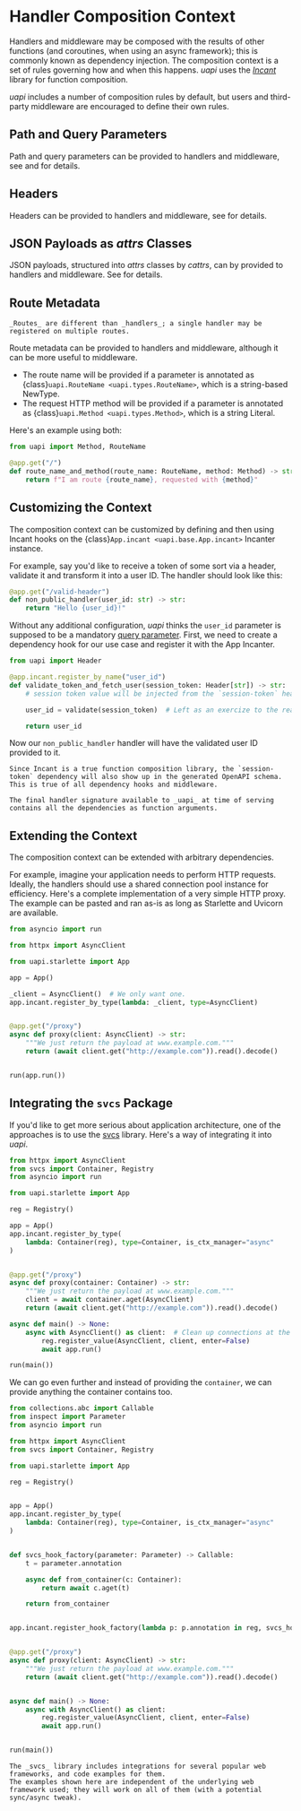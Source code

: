 # Handler Composition Context

Handlers and middleware may be composed with the results of other functions (and coroutines, when using an async framework); this is commonly known as dependency injection.
The composition context is a set of rules governing how and when this happens.
_uapi_ uses the [_Incant_](https://incant.threeofwands.com) library for function composition.

_uapi_ includes a number of composition rules by default, but users and third-party middleware are encouraged to define their own rules.

## Path and Query Parameters

Path and query parameters can be provided to handlers and middleware, see [](handlers.md#query-parameters) and [](handlers.md#path-parameters) for details.

## Headers

Headers can be provided to handlers and middleware, see [](handlers.md#headers) for details.

## JSON Payloads as _attrs_ Classes

JSON payloads, structured into _attrs_ classes by _cattrs_, can by provided to handlers and middleware. See [](handlers.md#attrs-classes) for details.

## Route Metadata

```{tip}
_Routes_ are different than _handlers_; a single handler may be registered on multiple routes.
```

Route metadata can be provided to handlers and middleware, although it can be more useful to middleware.

- The route name will be provided if a parameter is annotated as {class}`uapi.RouteName <uapi.types.RouteName>`, which is a string-based NewType.
- The request HTTP method will be provided if a parameter is annotated as {class}`uapi.Method <uapi.types.Method>`, which is a string Literal.

Here's an example using both:

```python
from uapi import Method, RouteName

@app.get("/")
def route_name_and_method(route_name: RouteName, method: Method) -> str:
    return f"I am route {route_name}, requested with {method}"
```

## Customizing the Context

The composition context can be customized by defining and then using Incant hooks on the {class}`App.incant <uapi.base.App.incant>` Incanter instance.

For example, say you'd like to receive a token of some sort via a header, validate it and transform it into a user ID.
The handler should look like this:

```python
@app.get("/valid-header")
def non_public_handler(user_id: str) -> str:
    return "Hello {user_id}!"
```

Without any additional configuration, _uapi_ thinks the `user_id` parameter is supposed to be a mandatory [query parameter](handlers.md#query-parameters).
First, we need to create a dependency hook for our use case and register it with the App Incanter.

```python
from uapi import Header

@app.incant.register_by_name("user_id")
def validate_token_and_fetch_user(session_token: Header[str]) -> str:
    # session token value will be injected from the `session-token` header

    user_id = validate(session_token)  # Left as an exercize to the reader

    return user_id
```

Now our `non_public_handler` handler will have the validated user ID provided to it.

```{note}
Since Incant is a true function composition library, the `session-token` dependency will also show up in the generated OpenAPI schema.
This is true of all dependency hooks and middleware.

The final handler signature available to _uapi_ at time of serving contains all the dependencies as function arguments.
```

## Extending the Context

The composition context can be extended with arbitrary dependencies.

For example, imagine your application needs to perform HTTP requests.
Ideally, the handlers should use a shared connection pool instance for efficiency.
Here's a complete implementation of a very simple HTTP proxy.
The example can be pasted and ran as-is as long as Starlette and Uvicorn are available.

```python
from asyncio import run

from httpx import AsyncClient

from uapi.starlette import App

app = App()

_client = AsyncClient()  # We only want one.
app.incant.register_by_type(lambda: _client, type=AsyncClient)


@app.get("/proxy")
async def proxy(client: AsyncClient) -> str:
    """We just return the payload at www.example.com."""
    return (await client.get("http://example.com")).read().decode()


run(app.run())
```

## Integrating the `svcs` Package

If you'd like to get more serious about application architecture, one of the approaches is to use the [svcs](https://svcs.hynek.me/) library.
Here's a way of integrating it into _uapi_.

```python
from httpx import AsyncClient
from svcs import Container, Registry
from asyncio import run

from uapi.starlette import App

reg = Registry()

app = App()
app.incant.register_by_type(
    lambda: Container(reg), type=Container, is_ctx_manager="async"
)


@app.get("/proxy")
async def proxy(container: Container) -> str:
    """We just return the payload at www.example.com."""
    client = await container.aget(AsyncClient)
    return (await client.get("http://example.com")).read().decode()

async def main() -> None:
    async with AsyncClient() as client:  # Clean up connections at the end
        reg.register_value(AsyncClient, client, enter=False)
        await app.run()

run(main())
```

We can go even further and instead of providing the `container`, we can provide anything the container contains too.

```python
from collections.abc import Callable
from inspect import Parameter
from asyncio import run

from httpx import AsyncClient
from svcs import Container, Registry

from uapi.starlette import App

reg = Registry()


app = App()
app.incant.register_by_type(
    lambda: Container(reg), type=Container, is_ctx_manager="async"
)


def svcs_hook_factory(parameter: Parameter) -> Callable:
    t = parameter.annotation

    async def from_container(c: Container):
        return await c.aget(t)

    return from_container


app.incant.register_hook_factory(lambda p: p.annotation in reg, svcs_hook_factory)


@app.get("/proxy")
async def proxy(client: AsyncClient) -> str:
    """We just return the payload at www.example.com."""
    return (await client.get("http://example.com")).read().decode()


async def main() -> None:
    async with AsyncClient() as client:
        reg.register_value(AsyncClient, client, enter=False)
        await app.run()


run(main())
```

```{note}
The _svcs_ library includes integrations for several popular web frameworks, and code examples for them.
The examples shown here are independent of the underlying web framework used; they will work on all of them (with a potential sync/async tweak).
```
